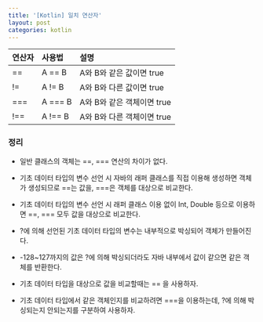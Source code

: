 ```yaml
---
title: '[Kotlin] 일치 연산자'
layout: post
categories: kotlin
---
```


연산자 | 사용법 | 설명
:---- | :---- | :----
== | A == B | A와 B와 같은 값이면 true
!= | A != B | A와 B와 다른 값이면 true
=== | A === B | A와 B와 같은 객체이면 true
!== | A !== B | A와 B와 다른 객체이면 true

### 정리
- 일반 클래스의 객체는 ==, === 연산의 차이가 없다.
- 기초 데이터 타입의 변수 선언 시 자바의 래퍼 클래스를 직접 이용해 생성하면 객체가 생성되므로 ==는 값을, ===은 객체를 대상으로 비교한다.
- 기초 데이터 타입의 변수 선언 시 래퍼 클래스 이용 없이 Int, Double 등으로 이용하면 ==, === 모두 값을 대상으로 비교한다.
- ?에 의해 선언된 기초 데이터 타입의 변수는 내부적으로 박싱되어 객체가 만들어진다.
- -128~127까지의 값은 ?에 의해 박싱되더라도 자바 내부에서 값이 같으면 같은 객체를 반환한다.

- 기초 데이터 타입을 대상으로 값을 비교할때는 == 을 사용하자.
- 기초 데이터 타입에서 같은 객체인지를 비교하려면 ===을 이용하는데, ?에 의해 박싱되는지 안되는지를 구분하여 사용하자.